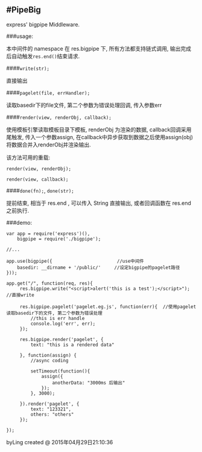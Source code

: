 #PipeBig
-------

express' bigpipe Middleware.


###usage: 
	
本中间件的 namespace 在 res.bigpipe 下, 所有方法都支持链式调用, 输出完成后自动触发```res.end()```结束请求.


####```write(str);```

直接输出


####```pagelet(file, errHandler);```

读取basedir下的file文件, 第二个参数为错误处理回调, 传入参数err


####```render(view, renderObj, callback);```

使用模板引擎读取模板目录下模板, renderObj 为渲染的数据, callback回调采用尾触发, 传入一个参数assign, 在callback中异步获取到数据之后使用assign(obj) 将数据合并入renderObj并渲染输出.

该方法可用的重载: 

```render(view, renderObj);```

```render(view, callback);```



####```done(fn);```, ```done(str);```

提前结束, 相当于 res.end , 可以传入 String 直接输出, 或者回调函数在 res.end 之前执行.

###demo:

```
var app = require('express')(),
	bigpipe = require('./bigpipe');
	
//...
	
app.use(bigpipe({						 //use中间件
	basedir: __dirname + '/public/'     //设定bigpipe的pagelet路径
}));

app.get("/", function(req, res){
	 res.bigpipe.write("<script>alert('this is a test');</script>"); //直接write
	 
	 res.bigpipe.pagelet('pagelet.eg.js', function(err){  //使用pagelet读取basedir下的文件, 第二个参数为错误处理
         //this is err handle
         console.log('err', err);
     });
	 
	 res.bigpipe.render('pagelet', {
         text: "this is a rendered data"
         
     }, function(assign) {
         //async coding
         
         setTimeout(function(){
             assign({
                 anotherData: "3000ms 后输出"
             });
         }, 3000);
         
     }).render('pagelet', {
         text: "123321",
         others: "others"
     });

});

```




byLing created @ 2015年04月29日21:10:36
